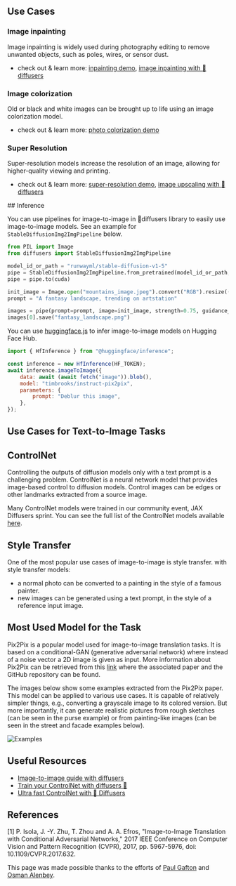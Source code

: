 ## Use Cases

### Image inpainting

Image inpainting is widely used during photography editing to remove unwanted objects, such as poles, wires, or sensor dust.

- check out & learn more: [inpainting demo](https://huggingface.co/spaces/diffusers/stable-diffusion-xl-inpainting), [image inpainting with 🧨diffusers](https://huggingface.co/docs/diffusers/main/en/api/pipelines/stable_diffusion/inpaint)

### Image colorization

Old or black and white images can be brought up to life using an image colorization model.

- check out & learn more: [photo colorization demo](https://huggingface.co/spaces/modelscope/old_photo_restoration)

### Super Resolution

Super-resolution models increase the resolution of an image, allowing for higher-quality viewing and printing.

- check out & learn more: [super-resolution demo](https://huggingface.co/spaces/radames/Enhance-This-HiDiffusion-SDXL), [image upscaling with 🧨diffusers](https://huggingface.co/docs/diffusers/main/en/api/pipelines/stable_diffusion/upscale#super-resolution)

## Inference

You can use pipelines for image-to-image in 🧨diffusers library to easily use image-to-image models. See an example for `StableDiffusionImg2ImgPipeline` below.

```python
from PIL import Image
from diffusers import StableDiffusionImg2ImgPipeline

model_id_or_path = "runwayml/stable-diffusion-v1-5"
pipe = StableDiffusionImg2ImgPipeline.from_pretrained(model_id_or_path, torch_dtype=torch.float16)
pipe = pipe.to(cuda)

init_image = Image.open("mountains_image.jpeg").convert("RGB").resize((768, 512))
prompt = "A fantasy landscape, trending on artstation"

images = pipe(prompt=prompt, image=init_image, strength=0.75, guidance_scale=7.5).images
images[0].save("fantasy_landscape.png")
```

You can use [huggingface.js](https://github.com/huggingface/huggingface.js) to infer image-to-image models on Hugging Face Hub.

```javascript
import { HfInference } from "@huggingface/inference";

const inference = new HfInference(HF_TOKEN);
await inference.imageToImage({
	data: await (await fetch("image")).blob(),
	model: "timbrooks/instruct-pix2pix",
	parameters: {
		prompt: "Deblur this image",
	},
});
```

## Use Cases for Text-to-Image Tasks

## ControlNet

Controlling the outputs of diffusion models only with a text prompt is a challenging problem. ControlNet is a neural network model that provides image-based control to diffusion models. Control images can be edges or other landmarks extracted from a source image.

Many ControlNet models were trained in our community event, JAX Diffusers sprint. You can see the full list of the ControlNet models available [here](https://huggingface.co/spaces/jax-diffusers-event/leaderboard).

## Style Transfer

One of the most popular use cases of image-to-image is style transfer. with style transfer models:
- a normal photo can be converted to a painting in the style of a famous painter.
- new images can be generated using a text prompt, in the style of a reference input image. 

## Most Used Model for the Task

Pix2Pix is a popular model used for image-to-image translation tasks. It is based on a conditional-GAN (generative adversarial network) where instead of a noise vector a 2D image is given as input. More information about Pix2Pix can be retrieved from this [link](https://phillipi.github.io/pix2pix/) where the associated paper and the GitHub repository can be found.

The images below show some examples extracted from the Pix2Pix paper. This model can be applied to various use cases. It is capable of relatively simpler things, e.g., converting a grayscale image to its colored version. But more importantly, it can generate realistic pictures from rough sketches (can be seen in the purse example) or from painting-like images (can be seen in the street and facade examples below).

![Examples](https://huggingface.co/datasets/huggingfacejs/tasks/resolve/main/image-to-image/pix2pix_examples.jpg)

## Useful Resources

- [Image-to-image guide with diffusers](https://huggingface.co/docs/diffusers/using-diffusers/img2img)
- [Train your ControlNet with diffusers 🧨](https://huggingface.co/blog/train-your-controlnet)
- [Ultra fast ControlNet with 🧨 Diffusers](https://huggingface.co/blog/controlnet)

## References

[1] P. Isola, J. -Y. Zhu, T. Zhou and A. A. Efros, "Image-to-Image Translation with Conditional Adversarial Networks," 2017 IEEE Conference on Computer Vision and Pattern Recognition (CVPR), 2017, pp. 5967-5976, doi: 10.1109/CVPR.2017.632.

This page was made possible thanks to the efforts of [Paul Gafton](https://github.com/Paul92) and [Osman Alenbey](https://huggingface.co/osman93).
